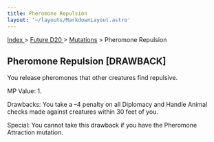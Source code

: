 ```yaml
---
title: Pheromone Repulsion
layout: '~/layouts/MarkdownLayout.astro'
---
```


[ Index ](/) > [ Future D20 ](/future.d20.srd) > [Mutations](/future.d20.srd/mutations) > Pheromone Repulsion

## Pheromone Repulsion [DRAWBACK]

You release pheromones that other creatures find repulsive.

MP Value: 1.

Drawbacks: You take a –4 penalty on all Diplomacy and Handle Animal checks
made against creatures within 30 feet of you.

Special: You cannot take this drawback if you have the Pheromone Attraction
mutation.

